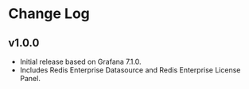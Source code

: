 # Change Log

## v1.0.0

- Initial release based on Grafana 7.1.0.
- Includes Redis Enterprise Datasource and Redis Enterprise License Panel.
